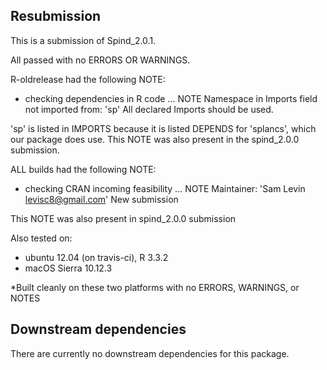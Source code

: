 ## Resubmission

This is a submission of Spind_2.0.1.

All passed with no ERRORS OR WARNINGS.

R-oldrelease had the following NOTE:
* checking dependencies in R code ... NOTE
Namespace in Imports field not imported from: 'sp'
  All declared Imports should be used.

'sp' is listed in IMPORTS because it is listed
DEPENDS for 'splancs', which our package does use.
This NOTE was also present in the spind_2.0.0 submission.

ALL builds had the following NOTE: 
* checking CRAN incoming feasibility ... NOTE
Maintainer: 'Sam Levin <levisc8@gmail.com>'
New submission

This NOTE was also present in spind_2.0.0 submission


Also tested on:
* ubuntu 12.04 (on travis-ci), R 3.3.2
* macOS Sierra 10.12.3

*Built cleanly on these two platforms with no 
ERRORS, WARNINGS, or NOTES


## Downstream dependencies
There are currently no downstream dependencies for this package.
